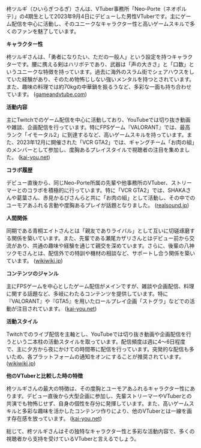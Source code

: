 柊ツルギ（ひいらぎつるぎ）さんは、VTuber事務所「Neo-Porte（ネオポルテ）」の4期生として2023年9月4日にデビューした男性VTuberです。主にゲーム配信を中心に活動し、そのユニークなキャラクター性と高いゲームスキルで多くのファンを魅了しています。

**キャラクター性**

柊ツルギさんは、「勇者になりたい、ただの一般人」という設定を持つキャラクターです。腰に携える剣はハリボテであり、武器は「声の大きさ」と「口数」というユニークな特徴を持っています。過去に海外のスラム街でシェアハウスをしていた経験があり、そのため物怖じしない強いメンタルを持つとされています。また、趣味の料理では約70kgの中華鍋を振るうなど、多彩な一面も持ち合わせています。 ([gameandvtube.com](https://gameandvtube.com/hiiragi_turugi_pr/?utm_source=openai))

**活動内容**

主にTwitchでのゲーム配信を中心に活動しており、YouTubeでは切り抜き動画や雑談、企画配信を行っています。特にFPSゲーム『VALORANT』では、最高ランク「イモータル2」に到達するなど、高いゲームスキルを持っています。また、2023年12月に開催された「VCR GTA2」では、ギャングチーム「お肉の組」のメンバーとして参加し、度胸あるプレイスタイルで視聴者の注目を集めました。 ([kai-you.net](https://kai-you.net/article/88668?utm_source=openai))

**コラボ履歴**

デビュー直後から、同じNeo-Porte所属の先輩や他事務所のVTuber、ストリーマーとのコラボを積極的に行っています。特に「VCR GTA2」では、SHAKAさんや葛葉さん、赤見かるびさんらと共に「お肉の組」として活動し、その中でのユーモアあふれる言動や度胸あるプレイが話題となりました。 ([realsound.jp](https://realsound.jp/tech/2024/01/post-1538599_4.html?utm_source=openai))

**人間関係**

同期である青桐エイトさんとは「親友でありライバル」として互いに切磋琢磨する関係を築いています。また、先輩である瀬尾カザリさんとはデビュー前から交流があり、共通の趣味や経験を通じて親交を深めています。さらに、後輩の八神ツクモさんとは、配信外での特訓や機材の相談など、サポートし合う関係を築いています。 ([wikiwiki.jp](https://wikiwiki.jp/neo-porte/%E6%9F%8A%E3%83%84%E3%83%AB%E3%82%AE?utm_source=openai))

**コンテンツのジャンル**

主にFPSゲームを中心としたゲーム配信がメインですが、雑談や企画配信、料理に関する話題など、多岐にわたるコンテンツを提供しています。特に『VALORANT』や『GTA5』を用いたロールプレイ企画「ストグラ」などでの活動が注目されています。 ([kai-you.net](https://kai-you.net/article/88668?utm_source=openai))

**活動スタイル**

Twitchでのライブ配信を主軸とし、YouTubeでは切り抜き動画や企画配信を行うという二本柱の活動スタイルを取っています。配信頻度は週に4～6日程度で、主に夕方から夜にかけての時間帯に配信を行っています。突発的な配信も多いため、各プラットフォームの通知をオンにすることが推奨されています。 ([wikiwiki.jp](https://wikiwiki.jp/neo-porte/%E6%9F%8A%E3%83%84%E3%83%AB%E3%82%AE?utm_source=openai))

**他のVTuberと比較した時の特徴**

柊ツルギさんの最大の特徴は、その度胸とユーモアあふれるキャラクター性にあります。デビュー直後から大型企画に参加し、先輩ストリーマーやVTuberとの共演でも物怖じせず、自身の個性を存分に発揮しています。また、高いゲームスキルと多彩な趣味を活かしたコンテンツ作りにより、他のVTuberとは一線を画す存在感を放っています。 ([kai-you.net](https://kai-you.net/article/88668?utm_source=openai))

総じて、柊ツルギさんはその独特なキャラクター性と多彩な活動内容で、多くの視聴者から支持を受けているVTuberと言えるでしょう。 